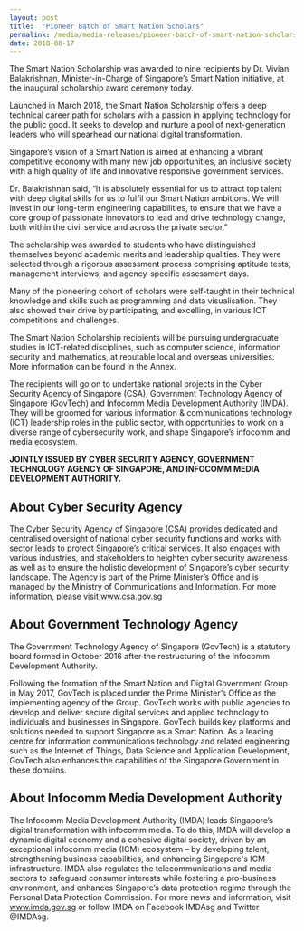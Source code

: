 ```yaml
---
layout: post
title:  "Pioneer Batch of Smart Nation Scholars"
permalink: /media/media-releases/pioneer-batch-of-smart-nation-scholars
date: 2018-08-17
---
```

The Smart Nation Scholarship was awarded to nine recipients by Dr. Vivian Balakrishnan, Minister-in-Charge of Singapore’s Smart Nation initiative, at the inaugural scholarship award ceremony today. 
 
Launched in March 2018, the Smart Nation Scholarship offers a deep technical career path for scholars with a passion in applying technology for the public good. It seeks to develop and nurture a pool of next-generation leaders who will spearhead our national digital transformation.

Singapore’s vision of a Smart Nation is aimed at enhancing a vibrant competitive economy with many new job opportunities, an inclusive society with a high quality of life and innovative responsive government services. 

Dr. Balakrishnan said, “It is absolutely essential for us to attract top talent with deep digital skills for us to fulfil our Smart Nation ambitions. We will invest in our long-term engineering capabilities, to ensure that we have a core group of passionate innovators to lead and drive technology change, both within the civil service and across the private sector.”

The scholarship was awarded to students who have distinguished themselves beyond academic merits and leadership qualities. They were selected through a rigorous assessment process comprising aptitude tests, management interviews, and agency-specific assessment days.  

Many of the pioneering cohort of scholars were self-taught in their technical knowledge and skills such as programming and data visualisation. They also showed their drive by participating, and excelling, in various ICT competitions and challenges. 

The Smart Nation Scholarship recipients will be pursuing undergraduate studies in ICT-related disciplines, such as computer science, information security and mathematics, at reputable local and overseas universities. More information can be found in the Annex.
 
The recipients will go on to undertake national projects in the Cyber Security Agency of Singapore (CSA), Government Technology Agency of Singapore (GovTech) and Infocomm Media Development Authority (IMDA). They will be groomed for various information & communications technology (ICT) leadership roles in the public sector, with opportunities to work on a diverse range of cybersecurity work, and shape Singapore’s infocomm and media ecosystem.


**JOINTLY ISSUED BY CYBER SECURITY AGENCY, GOVERNMENT TECHNOLOGY AGENCY OF SINGAPORE, AND INFOCOMM MEDIA DEVELOPMENT AUTHORITY.** 

 


## **About Cyber Security Agency**
The Cyber Security Agency of Singapore (CSA) provides dedicated and centralised oversight of national cyber security functions and works with sector leads to protect Singapore’s critical services. It also engages with various industries, and stakeholders to heighten cyber security awareness as well as to ensure the holistic development of Singapore’s cyber security landscape. The Agency is part of the Prime Minister’s Office and is managed by the Ministry of Communications and Information. For more information, please visit www.csa.gov.sg


## **About Government Technology Agency** 
The Government Technology Agency of Singapore (GovTech) is a statutory board formed in October 2016 after the restructuring of the Infocomm Development Authority. 

Following the formation of the Smart Nation and Digital Government Group in May 2017, GovTech is placed under the Prime Minister’s Office as the implementing agency of the Group. GovTech works with public agencies to develop and deliver secure digital services and applied technology to individuals and businesses in Singapore. GovTech builds key platforms and solutions needed to support Singapore as a Smart Nation. As a leading centre for information communications technology and related engineering such as the Internet of Things, Data Science and Application Development, GovTech also enhances the capabilities of the Singapore Government in these domains. 

## **About Infocomm Media Development Authority**
The Infocomm Media Development Authority (IMDA) leads Singapore’s digital transformation with infocomm media. To do this, IMDA will develop a dynamic digital economy and a cohesive digital society, driven by an exceptional infocomm media (ICM) ecosystem – by developing talent, strengthening business capabilities, and enhancing Singapore's ICM infrastructure. IMDA also regulates the telecommunications and media sectors to safeguard consumer interests while fostering a pro-business environment, and enhances Singapore’s data protection regime through the Personal Data Protection Commission. For more news and information, visit www.imda.gov.sg or follow IMDA on Facebook IMDAsg and Twitter @IMDAsg.
